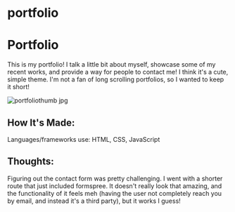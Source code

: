 # portfolio

# Portfolio

This is my portfolio! I talk a little bit about myself, showcase some of my recent works, and provide a way for people to contact me! I think it's a cute, simple theme. I'm not a fan of long scrolling portfolios, so I wanted to keep it short! 

![portfoliothumb jpg](https://user-images.githubusercontent.com/102040536/172032164-329328e3-b218-4ba5-bbf4-aec2a086dbeb.png)


## How It's Made:

Languages/frameworks use: HTML, CSS, JavaScript

## Thoughts:

Figuring out the contact form was pretty challenging. I went with a shorter route that just included formspree. It doesn't really look that amazing, and the functionality of it feels meh (having the user not completely reach you by email, and instead it's a third party), but it works I guess!
